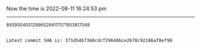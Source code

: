 Now the time is 2022-08-11 16:24:53 pm

---

<small>893930403129965294117571953817549</small>

```txt

Latest commit SHA is: 371d54b7360cdcf29648bce2b78c92186af8ef90
```
